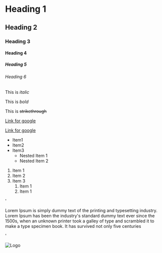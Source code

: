 <!-- This is Heading -->

# Heading 1
## Heading 2
### Heading 3
#### Heading 4
##### Heading 5
###### Heading 6

<!-- This is Italic -->
This is _italic_

<!-- This is Bold -->
This is *bold*

<!-- This is Strikethrough -->
This is ~~strikethrough~~

<!-- This is Link -->
[Link for google](https://www.google.com)

<!-- This is Link with tool tip -->
[Link for google](https://www.google.com "Link for google")

<!-- This is Unordered list -->
* Item1
* Item2 
* Item3
  * Nested Item 1
  * Nested Item 2
  
<!-- This is ordered list --> 
1. Item 1
1. Item 2
1. Item 3
   1. Item 1
   1. Item 1
   
<!-- This is paraghraph -->    
'<p> Lorem Ipsum is simply dummy text of the printing and typesetting industry. Lorem Ipsum has been the industry's standard dummy text ever since the 1500s, when an unknown printer took a galley of type and scrambled it to make a type specimen book. It has survived not only five centuries</p>'   

<!-- This is image -->    
![Logo](https://markdown-here.com/img/icon256.png)





